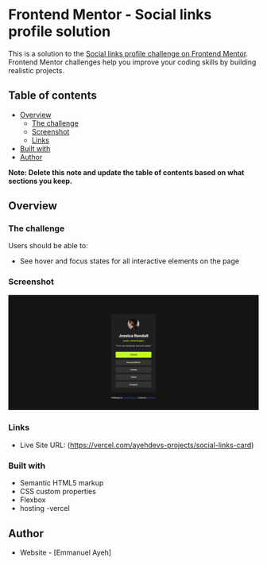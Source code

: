 # Frontend Mentor - Social links profile solution

This is a solution to the [Social links profile challenge on Frontend Mentor](https://www.frontendmentor.io/challenges/social-links-profile-UG32l9m6dQ). Frontend Mentor challenges help you improve your coding skills by building realistic projects. 

## Table of contents

- [Overview](#overview)
  - [The challenge](#the-challenge)
  - [Screenshot](#screenshot)
  - [Links](#links)
- [Built with](#built-with)
- [Author](#author)


**Note: Delete this note and update the table of contents based on what sections you keep.**

## Overview

### The challenge

Users should be able to:

- See hover and focus states for all interactive elements on the page

### Screenshot

![](./assets/images/Screenshot%202025-07-31%20220730.png)



### Links

- Live Site URL: (https://vercel.com/ayehdevs-projects/social-links-card)


### Built with

- Semantic HTML5 markup
- CSS custom properties
- Flexbox
- hosting
  -vercel


## Author

- Website - [Emmanuel Ayeh]




